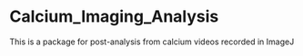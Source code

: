 # Calcium_Imaging_Analysis
This is a package for post-analysis from calcium videos recorded in ImageJ
